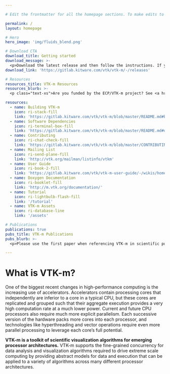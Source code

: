 ```yaml
---

# Edit the frontmatter for all the homepage sections. To make edits to the about content, scroll down past the frontmatter and edit the markdown.

permalink: /
layout: homepage

# Hero
hero_image: 'img/fluids_blend.png'

# Download CTA
download_title: Getting started
download_message: >-
  <p>Download the latest release and then follow the instructions. If you're not already a VTK user and want to learn more about the original toolkit, <a href="http://vtk.org" target="_blank">check it out</a>.</p>
download_link: 'https://gitlab.kitware.com/vtk/vtk-m/-/releases'

# Resources
resources_title: VTK-m Resources
resources_blurb: >-
  <p class="text-xs">Are you funded by the ECP/VTK-m project? See <a href="https://m.vtk.org/index.php/ECP/VTK-m_project_management" target="_blank">ECP/VTK-m project management</a>.</p>

resources:
  - name: Building VTK-m
    icon: ri-stack-fill
    link: 'https://gitlab.kitware.com/vtk/vtk-m/blob/master/README.md#building'
  - name: Software Dependencies
    icon: ri-terminal-box-fill
    link: 'https://gitlab.kitware.com/vtk/vtk-m/blob/master/README.md#dependencies'
  - name: Contributing
    icon: ri-chat-check-fill
    link: 'https://gitlab.kitware.com/vtk/vtk-m/blob/master/CONTRIBUTING.md'
  - name: Mailing List
    icon: ri-send-plane-fill
    link: 'http://vtk.org/mailman/listinfo/vtkm'
  - name: User Guide
    icon: ri-book-2-fill
    link: 'https://gitlab.kitware.com/vtk/vtk-m-user-guide/-/wikis/home'
  - name: Doxygen Documentation
    icon: ri-booklet-fill
    link: 'http://m.vtk.org/documentation/'
  - name: Tutorial
    icon: ri-lightbulb-flash-fill
    link: '/tutorial'
  - name: VTK-m Assets
    icon: ri-database-line
    link: '/assets'

# Publications
publications: true
pubs_title: VTK-m Publications
pubs_blurb: >-
  <p>Please use the first paper when referencing VTK-m in scientific publications.</p>

---
```


# What is VTK-m?

One of the biggest recent changes in high-performance computing is the increasing use of accelerators. Accelerators contain processing cores that independently are inferior to a core in a typical CPU, but these cores are replicated and grouped such that their aggregate execution provides a very high computation rate at a much lower power. Current and future CPU processors also require much more explicit parallelism. Each successive version of the hardware packs more cores into each processor, and technologies like hyperthreading and vector operations require even more parallel processing to leverage each core’s full potential.

**VTK-m is a toolkit of scientific visualization algorithms for emerging processor architectures.** VTK-m supports the fine-grained concurrency for data analysis and visualization algorithms required to drive extreme scale computing by providing abstract models for data and execution that can be applied to a variety of algorithms across many different processor architectures.
